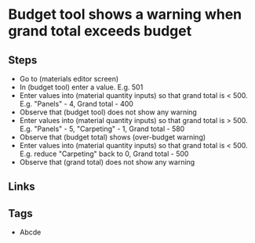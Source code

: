 # Budget tool shows a warning when grand total exceeds budget

## Steps

- Go to (materials editor screen)
- In (budget tool) enter a value. E.g. 501
- Enter values into (material quantity inputs) so that grand total is < 500. E.g. "Panels" - 4, Grand total - 400
- Observe that (budget tool) does not show any warning
- Enter values into (material quantity inputs) so that grand total is > 500. E.g. "Panels" - 5, "Carpeting" - 1, Grand total - 580
- Observe that (budget total) shows (over-budget warning)
- Enter values into (material quantity inputs) so that grand total is < 500. E.g. reduce "Carpeting" back to 0, Grand total - 500
- Observe that (grand total) does not show any warning

## Links

## Tags

- Abcde